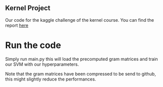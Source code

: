 ## Kernel Project
Our code for the kaggle challenge of the kernel course. You can find the report [here]([https://www.google.com](https://drive.google.com/file/d/1m-hado5CzbwoVanTQgU2eBzBb_IsCv8Q/view?usp=share_link))


# Run the code

Simply run main.py this will load the precomputed gram matrices and train our SVM with our hyperparameters.

Note that the gram matrices have been compressed to be send to github, this might slightly reduce the performances.
